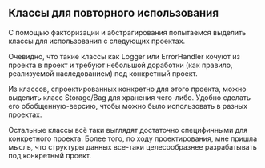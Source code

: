 ## Классы для повторного использования

С помощью факторизации и абстрагирования попытаемся выделить классы для использования с следующих проектах.

Очевидно, что такие классы как Logger или ErrorHandler кочуют из проекта в проект и требуют небольшой доработки (как правило, реализуемой наследованием) под конкретный проект.

Из классов, спроектированных конкретно для этого проекта, можно выделить класс Storage/Bag для хранения чего-либо. Удобно сделать его обобщенную-версию, чтобы можно было использовать в разных проектах.

Остальные классы всё таки выглядят достаточно специфичными для конкретного проекта. Более того, по ходу проектирования, мне пришла мысль, что структуры данных все-таки целесообразнее разрабатывать под конкретный проект.

